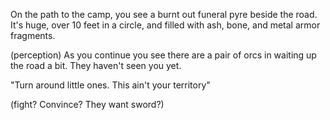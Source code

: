 On the path to the camp, you see a burnt out funeral pyre beside the road. It's huge, over 10 feet in a circle, and filled with ash, bone, and metal armor fragments.

(perception)
As you continue you see there are a pair of orcs in waiting up the road a bit. They haven't seen you yet.

"Turn around little ones. This ain't your territory"

(fight? Convince? They want sword?)